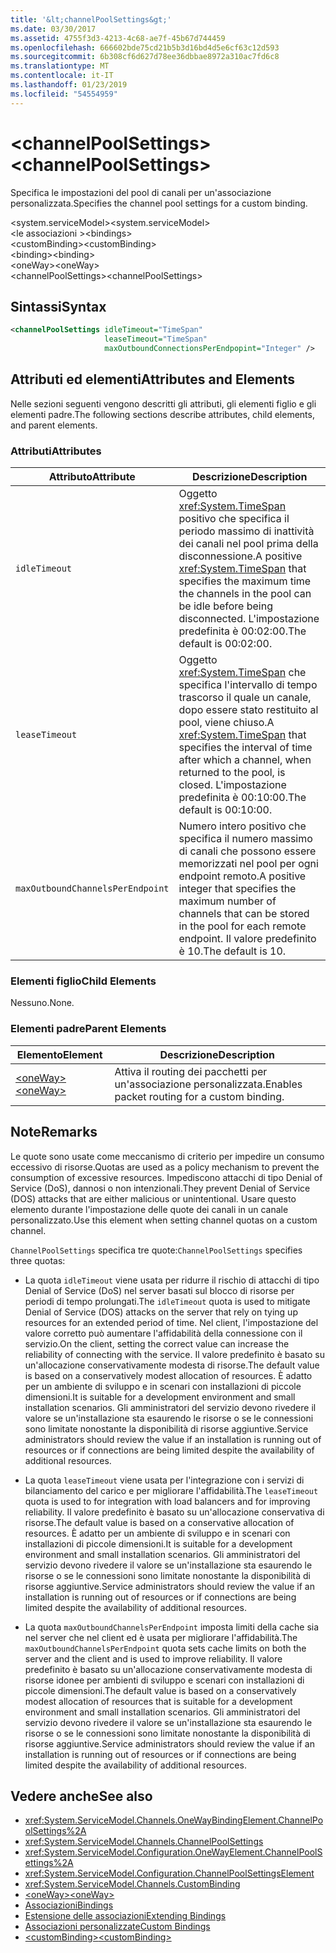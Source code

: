 ```yaml
---
title: '&lt;channelPoolSettings&gt;'
ms.date: 03/30/2017
ms.assetid: 4755f3d3-4213-4c68-ae7f-45b67d744459
ms.openlocfilehash: 666602bde75cd21b5b3d16bd4d5e6cf63c12d593
ms.sourcegitcommit: 6b308cf6d627d78ee36dbbae8972a310ac7fd6c8
ms.translationtype: MT
ms.contentlocale: it-IT
ms.lasthandoff: 01/23/2019
ms.locfileid: "54554959"
---
```

# <a name="ltchannelpoolsettingsgt"></a><span data-ttu-id="03b75-102">&lt;channelPoolSettings&gt;</span><span class="sxs-lookup"><span data-stu-id="03b75-102">&lt;channelPoolSettings&gt;</span></span>
<span data-ttu-id="03b75-103">Specifica le impostazioni del pool di canali per un'associazione personalizzata.</span><span class="sxs-lookup"><span data-stu-id="03b75-103">Specifies the channel pool settings for a custom binding.</span></span>  
  
 <span data-ttu-id="03b75-104">\<system.serviceModel></span><span class="sxs-lookup"><span data-stu-id="03b75-104">\<system.serviceModel></span></span>  
<span data-ttu-id="03b75-105">\<le associazioni ></span><span class="sxs-lookup"><span data-stu-id="03b75-105">\<bindings></span></span>  
<span data-ttu-id="03b75-106">\<customBinding></span><span class="sxs-lookup"><span data-stu-id="03b75-106">\<customBinding></span></span>  
<span data-ttu-id="03b75-107">\<binding></span><span class="sxs-lookup"><span data-stu-id="03b75-107">\<binding></span></span>  
<span data-ttu-id="03b75-108">\<oneWay></span><span class="sxs-lookup"><span data-stu-id="03b75-108">\<oneWay></span></span>  
<span data-ttu-id="03b75-109">\<channelPoolSettings></span><span class="sxs-lookup"><span data-stu-id="03b75-109">\<channelPoolSettings></span></span>  
  
## <a name="syntax"></a><span data-ttu-id="03b75-110">Sintassi</span><span class="sxs-lookup"><span data-stu-id="03b75-110">Syntax</span></span>  
  
```xml  
<channelPoolSettings idleTimeout="TimeSpan"
                     leaseTimeout="TimeSpan"
                     maxOutboundConnectionsPerEndpopint="Integer" />
```  
  
## <a name="attributes-and-elements"></a><span data-ttu-id="03b75-111">Attributi ed elementi</span><span class="sxs-lookup"><span data-stu-id="03b75-111">Attributes and Elements</span></span>  
 <span data-ttu-id="03b75-112">Nelle sezioni seguenti vengono descritti gli attributi, gli elementi figlio e gli elementi padre.</span><span class="sxs-lookup"><span data-stu-id="03b75-112">The following sections describe attributes, child elements, and parent elements.</span></span>  
  
### <a name="attributes"></a><span data-ttu-id="03b75-113">Attributi</span><span class="sxs-lookup"><span data-stu-id="03b75-113">Attributes</span></span>  
  
|<span data-ttu-id="03b75-114">Attributo</span><span class="sxs-lookup"><span data-stu-id="03b75-114">Attribute</span></span>|<span data-ttu-id="03b75-115">Descrizione</span><span class="sxs-lookup"><span data-stu-id="03b75-115">Description</span></span>|  
|---------------|-----------------|  
|`idleTimeout`|<span data-ttu-id="03b75-116">Oggetto <xref:System.TimeSpan> positivo che specifica il periodo massimo di inattività dei canali nel pool prima della disconnessione.</span><span class="sxs-lookup"><span data-stu-id="03b75-116">A positive <xref:System.TimeSpan> that specifies the maximum time the channels in the pool can be idle before being disconnected.</span></span> <span data-ttu-id="03b75-117">L'impostazione predefinita è 00:02:00.</span><span class="sxs-lookup"><span data-stu-id="03b75-117">The default is 00:02:00.</span></span>|  
|`leaseTimeout`|<span data-ttu-id="03b75-118">Oggetto <xref:System.TimeSpan> che specifica l'intervallo di tempo trascorso il quale un canale, dopo essere stato restituito al pool, viene chiuso.</span><span class="sxs-lookup"><span data-stu-id="03b75-118">A <xref:System.TimeSpan> that specifies the interval of time after which a channel, when returned to the pool, is closed.</span></span> <span data-ttu-id="03b75-119">L'impostazione predefinita è 00:10:00.</span><span class="sxs-lookup"><span data-stu-id="03b75-119">The default is 00:10:00.</span></span>|  
|`maxOutboundChannelsPerEndpoint`|<span data-ttu-id="03b75-120">Numero intero positivo che specifica il numero massimo di canali che possono essere memorizzati nel pool per ogni endpoint remoto.</span><span class="sxs-lookup"><span data-stu-id="03b75-120">A positive integer that specifies the maximum number of channels that can be stored in the pool for each remote endpoint.</span></span> <span data-ttu-id="03b75-121">Il valore predefinito è 10.</span><span class="sxs-lookup"><span data-stu-id="03b75-121">The default is 10.</span></span>|  
  
### <a name="child-elements"></a><span data-ttu-id="03b75-122">Elementi figlio</span><span class="sxs-lookup"><span data-stu-id="03b75-122">Child Elements</span></span>  
 <span data-ttu-id="03b75-123">Nessuno.</span><span class="sxs-lookup"><span data-stu-id="03b75-123">None.</span></span>  
  
### <a name="parent-elements"></a><span data-ttu-id="03b75-124">Elementi padre</span><span class="sxs-lookup"><span data-stu-id="03b75-124">Parent Elements</span></span>  
  
|<span data-ttu-id="03b75-125">Elemento</span><span class="sxs-lookup"><span data-stu-id="03b75-125">Element</span></span>|<span data-ttu-id="03b75-126">Descrizione</span><span class="sxs-lookup"><span data-stu-id="03b75-126">Description</span></span>|  
|-------------|-----------------|  
|[<span data-ttu-id="03b75-127">\<oneWay></span><span class="sxs-lookup"><span data-stu-id="03b75-127">\<oneWay></span></span>](../../../../../docs/framework/configure-apps/file-schema/wcf/oneway.md)|<span data-ttu-id="03b75-128">Attiva il routing dei pacchetti per un'associazione personalizzata.</span><span class="sxs-lookup"><span data-stu-id="03b75-128">Enables packet routing for a custom binding.</span></span>|  
  
## <a name="remarks"></a><span data-ttu-id="03b75-129">Note</span><span class="sxs-lookup"><span data-stu-id="03b75-129">Remarks</span></span>  
 <span data-ttu-id="03b75-130">Le quote sono usate come meccanismo di criterio per impedire un consumo eccessivo di risorse.</span><span class="sxs-lookup"><span data-stu-id="03b75-130">Quotas are used as a policy mechanism to prevent the consumption of excessive resources.</span></span> <span data-ttu-id="03b75-131">Impediscono attacchi di tipo Denial of Service (DoS), dannosi o non intenzionali.</span><span class="sxs-lookup"><span data-stu-id="03b75-131">They prevent Denial of Service (DOS) attacks that are either malicious or unintentional.</span></span> <span data-ttu-id="03b75-132">Usare questo elemento durante l'impostazione delle quote dei canali in un canale personalizzato.</span><span class="sxs-lookup"><span data-stu-id="03b75-132">Use this element when setting channel quotas on a custom channel.</span></span>  
  
 <span data-ttu-id="03b75-133">`ChannelPoolSettings` specifica tre quote:</span><span class="sxs-lookup"><span data-stu-id="03b75-133">`ChannelPoolSettings` specifies three quotas:</span></span>  
  
-   <span data-ttu-id="03b75-134">La quota `idleTimeout` viene usata per ridurre il rischio di attacchi di tipo Denial of Service (DoS) nel server basati sul blocco di risorse per periodi di tempo prolungati.</span><span class="sxs-lookup"><span data-stu-id="03b75-134">The `idleTimeout` quota is used to mitigate Denial of Service (DOS) attacks on the server that rely on tying up resources for an extended period of time.</span></span> <span data-ttu-id="03b75-135">Nel client, l'impostazione del valore corretto può aumentare l'affidabilità della connessione con il servizio.</span><span class="sxs-lookup"><span data-stu-id="03b75-135">On the client, setting the correct value can increase the reliability of connecting with the service.</span></span> <span data-ttu-id="03b75-136">Il valore predefinito è basato su un'allocazione conservativamente modesta di risorse.</span><span class="sxs-lookup"><span data-stu-id="03b75-136">The default value is based on a conservatively modest allocation of resources.</span></span> <span data-ttu-id="03b75-137">È adatto per un ambiente di sviluppo e in scenari con installazioni di piccole dimensioni.</span><span class="sxs-lookup"><span data-stu-id="03b75-137">It is suitable for a development environment and small installation scenarios.</span></span> <span data-ttu-id="03b75-138">Gli amministratori del servizio devono rivedere il valore se un'installazione sta esaurendo le risorse o se le connessioni sono limitate nonostante la disponibilità di risorse aggiuntive.</span><span class="sxs-lookup"><span data-stu-id="03b75-138">Service administrators should review the value if an installation is running out of resources or if connections are being limited despite the availability of additional resources.</span></span>  
  
-   <span data-ttu-id="03b75-139">La quota `leaseTimeout` viene usata per l'integrazione con i servizi di bilanciamento del carico e per migliorare l'affidabilità.</span><span class="sxs-lookup"><span data-stu-id="03b75-139">The `leaseTimeout` quota is used to for integration with load balancers and for improving reliability.</span></span> <span data-ttu-id="03b75-140">Il valore predefinito è basato su un'allocazione conservativa di risorse.</span><span class="sxs-lookup"><span data-stu-id="03b75-140">The default value is based on a conservative allocation of resources.</span></span> <span data-ttu-id="03b75-141">È adatto per un ambiente di sviluppo e in scenari con installazioni di piccole dimensioni.</span><span class="sxs-lookup"><span data-stu-id="03b75-141">It is suitable for a development environment and small installation scenarios.</span></span> <span data-ttu-id="03b75-142">Gli amministratori del servizio devono rivedere il valore se un'installazione sta esaurendo le risorse o se le connessioni sono limitate nonostante la disponibilità di risorse aggiuntive.</span><span class="sxs-lookup"><span data-stu-id="03b75-142">Service administrators should review the value if an installation is running out of resources or if connections are being limited despite the availability of additional resources.</span></span>  
  
-   <span data-ttu-id="03b75-143">La quota `maxOutboundChannelsPerEndpoint` imposta limiti della cache sia nel server che nel client ed è usata per migliorare l'affidabilità.</span><span class="sxs-lookup"><span data-stu-id="03b75-143">The `maxOutboundChannelsPerEndpoint` quota sets cache limits on both the server and the client and is used to improve reliability.</span></span> <span data-ttu-id="03b75-144">Il valore predefinito è basato su un'allocazione conservativamente modesta di risorse idonee per ambienti di sviluppo e scenari con installazioni di piccole dimensioni.</span><span class="sxs-lookup"><span data-stu-id="03b75-144">The default value is based on a conservatively modest allocation of resources that is suitable for a development environment and small installation scenarios.</span></span> <span data-ttu-id="03b75-145">Gli amministratori del servizio devono rivedere il valore se un'installazione sta esaurendo le risorse o se le connessioni sono limitate nonostante la disponibilità di risorse aggiuntive.</span><span class="sxs-lookup"><span data-stu-id="03b75-145">Service administrators should review the value if an installation is running out of resources or if connections are being limited despite the availability of additional resources.</span></span>  
  
## <a name="see-also"></a><span data-ttu-id="03b75-146">Vedere anche</span><span class="sxs-lookup"><span data-stu-id="03b75-146">See also</span></span>
- <xref:System.ServiceModel.Channels.OneWayBindingElement.ChannelPoolSettings%2A>
- <xref:System.ServiceModel.Channels.ChannelPoolSettings>
- <xref:System.ServiceModel.Configuration.OneWayElement.ChannelPoolSettings%2A>
- <xref:System.ServiceModel.Configuration.ChannelPoolSettingsElement>
- <xref:System.ServiceModel.Channels.CustomBinding>
- [<span data-ttu-id="03b75-147">\<oneWay></span><span class="sxs-lookup"><span data-stu-id="03b75-147">\<oneWay></span></span>](../../../../../docs/framework/configure-apps/file-schema/wcf/oneway.md)
- [<span data-ttu-id="03b75-148">Associazioni</span><span class="sxs-lookup"><span data-stu-id="03b75-148">Bindings</span></span>](../../../../../docs/framework/wcf/bindings.md)
- [<span data-ttu-id="03b75-149">Estensione delle associazioni</span><span class="sxs-lookup"><span data-stu-id="03b75-149">Extending Bindings</span></span>](../../../../../docs/framework/wcf/extending/extending-bindings.md)
- [<span data-ttu-id="03b75-150">Associazioni personalizzate</span><span class="sxs-lookup"><span data-stu-id="03b75-150">Custom Bindings</span></span>](../../../../../docs/framework/wcf/extending/custom-bindings.md)
- [<span data-ttu-id="03b75-151">\<customBinding></span><span class="sxs-lookup"><span data-stu-id="03b75-151">\<customBinding></span></span>](../../../../../docs/framework/configure-apps/file-schema/wcf/custombinding.md)
